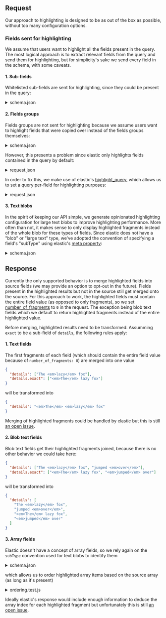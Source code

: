 ## Request

Our approach to highlighting is designed to be as out of the box as possible, without too many configuration options.

### Fields sent for highlighting

We assume that users want to highlight all the fields present in the query. The most logical approach is to extract relevant fields from the query and send them for highlighting, but for simplicity's sake we send every field in the schema, with some caveats.

#### 1. Sub-fields

Whitelisted sub-fields are sent for highlighting, since they could be present in the query:

<details>

<summary>schema.json</summary>

```jsonc
{
  "elasticsearch": {
    "subFields": {
      // `{field}.keyword` will *not* be sent for highlighting.
      "keyword": { "highlight": false },
      // `{field}.exact` will be sent for highlighting.
      "exact": { "highlight": true }
    }
  },
  "fields": {
    // `state` will be sent for highlighting.
    "state": {
      "elasticsearch": {
        "fields": {
          "keyword": {},
          // `state.exact` will be sent for highlighting.
          "exact": {}
        }
      }
    }
  }
}
```

</details>

#### 2. Fields groups

Fields groups are not sent for highlighting because we assume users want to highlight fields that were copied over instead of the fields groups themselves:

<details>

<summary>schema.json</summary>

```jsonc
{
  "fields": {
    // `address` won't be sent for highlighting since it's a field group.
    "address": {
      "elasticsearch": {}
    },
    // `state` will be sent for highlighting.
    "state": {
      "elasticsearch": {
        "copy_to": ["address"]
      }
    }
  }
}
```

</details>

However, this presents a problem since elastic only highlights fields contained in the query by default:

<details>

<summary>request.json</summary>

```jsonc
{
  "query": {
    "match": {
      "address": {
        "query": "memphis"
      }
    }
  },
  "highlight": {
    "fields": {
      "state": {} // Won't be highlighted.
    }
  }
}
```

</details>

In order to fix this, we make use of elastic's [highlight_query](https://www.elastic.co/guide/en/elasticsearch/reference/current/highlighting.html#highlighting-settings), which allows us to set a query per-field for highlighting purposes:

<details>

<summary>request.json</summary>

```jsonc
{
  "query": {
    "match": {
      "address": {
        "query": "memphis"
      }
    }
  },
  "highlight": {
    "fields": {
      "state": {
        "highlight_query": {
          "match": {
            // `address` is replaced by `state`
            "state": {
              "query": "memphis"
            }
          }
        }
      }
    }
  }
}
```

</details>

#### 3. Text blobs

In the spirit of keeping our API simple, we generate opinionated highlighting configuration for large text blobs to improve highlighting performance. More often than not, it makes sense to only display highlighted fragments instead of the whole blob for these types of fields. Since elastic does not have a "blob" or "large text" type, we've adopted the convention of specifying a field's "subType" using elastic's [meta property](https://www.elastic.co/guide/en/elasticsearch/reference/8.11/mapping-field-meta.html):

<details>

<summary>schema.json</summary>

```jsonc
{
  "fields": {
    "donQuixoteText": {
      "elasticsearch": {
        "meta": {
          "subType": "blob"
        }
      }
    }
  }
}
```

</details>

## Response

Currently the only supported behavior is to merge highlighted fields into source fields (we may provide an option to opt-out in the future). Fields present in the highlighted results but not in the source still get merged onto the source. For this approach to work, the highlighted fields must contain the entire field value (as opposed to only fragments), so we set [number_of_fragments](https://www.elastic.co/guide/en/elasticsearch/reference/current/highlighting.html#highlighting-settings) to `0` in the request. The exception being blob text fields which we default to return highlighted fragments instead of the entire highlighted value.

Before merging, highlighted results need to be transformed. Assumming `exact` to be a sub-field of `details`, the following rules apply:

#### 1. Text fields

The first fragments of each field (which should contain the entire field value because of `number_of_fragments: 0`) are merged into one value

```json
{
  "details": ["The <em>lazy</em> fox"],
  "details.exact": ["<em>The</em> lazy fox"]
}
```

will be transformed into

```json
{
  "details": "<em>The</em> <em>lazy</em> fox"
}
```

Merging of highlighted fragments could be handled by elastic but this is still [an open issue](https://github.com/elastic/elasticsearch/issues/5172).

#### 2. Blob text fields

Blob text fields get their highlighted fragments joined, because there is no other behavior we could take here:

```json
{
  "details": ["The <em>lazy</em> fox", "jumped <em>over</em>"],
  "details.exact": ["<em>The</em> lazy fox", "<em>jumped</em> over"]
}
```

will be transformed into

```json
{
  "details": [
    "The <em>lazy</em> fox",
    "jumped <em>over</em>",
    "<em>The</em> lazy fox",
    "<em>jumped</em> over"
  ]
}
```

#### 3. Array fields

Elastic doesn't have a concept of array fields, so we rely again on the `subType` convention used for text blobs to identify them

<details>

<summary>schema.json</summary>

```jsonc
{
  "fields": {
    "gloriousArrayField": {
      "elasticsearch": {
        "meta": {
          "subType": "array"
        }
      }
    }
  }
}
```

</details>

which allows us to order highlighted array items based on the source array (as long as it's present)

<details>

<summary>ordering.test.js</summary>

```javascript
import assert from 'node:assert'

const hit = {
  _source: {
    names: ['John', 'Smith', 'Jane', 'Austen'],
  },
  highlight: {
    names: ['<em>Austen</em>', '<em>Smith</em>'],
  },
}

const actual = order(hit.highlight.names, hit._source.names)
const expected = [undefined, '<em>Smith</em>', undefined, '<em>Austen</em>']

assert.deepEqual(actual, expected)
```

</details>

Ideally elastic's response would include enough information to deduce the array index for each highlighted fragment but unfortunately this is still [an open issue](https://github.com/elastic/elasticsearch/issues/7416).

